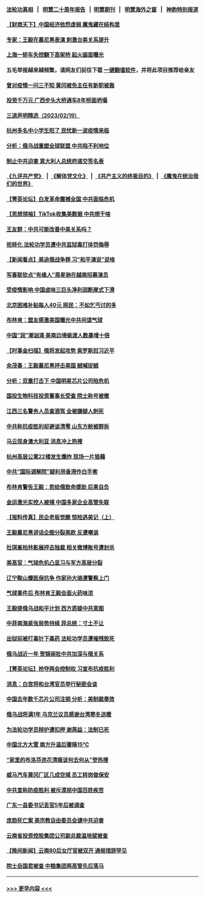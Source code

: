 #### [法轮功真相](https://github.com/gfw-breaker/truth/blob/master/README.md?t=0) &nbsp;&nbsp;|&nbsp;&nbsp; [明慧二十周年报告](https://github.com/gfw-breaker/mh-reports/blob/master/README.md?t=0) &nbsp;&nbsp;|&nbsp;&nbsp;[明慧期刊](https://github.com/gfw-breaker/mh-qikan) &nbsp;&nbsp;|&nbsp;&nbsp; [明慧海外之窗](https://github.com/gfw-breaker/mh-news/blob/master/README.md?t=0) &nbsp;&nbsp;|&nbsp;&nbsp; [神韵特别报道](https://github.com/gfw-breaker/mh-news/blob/master/shenyun.md?t=0)
#### [【财商天下】中国经济依然虚弱 魔鬼藏在结构里](../pages/nsc413/n13933670.md?t=02202143) 
#### [专家：王毅在慕尼黑表演 刺激台美关系提升](../pages/nsc413/n13933890.md?t=02202143) 
#### [上海一轿车失控翻下高架桥 起火画面曝光](../pages/nsc413/n13934013.md?t=02202143) 
#### 五毛举报越来越频繁，请网友们前往下载 [一键翻墙软件](https://github.com/gfw-breaker/ssr-accounts)，并将此项目推荐给亲友
#### [曾对疫情一问三不知 黄冈被免主任有新职被轰](../pages/nsc413/n13933887.md?t=02202143) 
#### [投资千万元 广西步头大桥通车8年桥面坍塌](../pages/nsc413/n13933891.md?t=02202143) 
#### [三退声明精选（2023/02/19）](../pages/nsc413/n13933823.md?t=02202143) 
#### [杭州多名中小学生阳了 民忧新一波疫情来临](../pages/nsc413/n13933746.md?t=02202143) 
#### [分析：俄乌战重塑全球联盟 中共陷不利地位](../pages/nsc413/n13933636.md?t=02202143) 
#### [制止中共迫害 意大利人总统府递交签名表](../pages/nsc413/n13933726.md?t=02202143) 
#### [《九评共产党》](https://github.com/begood0513/9ping.md/blob/master/README.md) &nbsp;|&nbsp; [《解体党文化》](../../../../jtdwh.md/blob/master/README.md)  &nbsp;|&nbsp; [《共产主义的终极目的》](../../../../gczydzjmd.md/blob/master/README.md) &nbsp;|&nbsp; [《魔鬼在统治我们的世界》](../../../../mgztzwmdsj.md/blob/master/README.md) 
#### [【菁英论坛】白发革命震撼全国 中共面临危机](../pages/nsc413/n13933656.md?t=02202143) 
#### [【思想领袖】TikTok收集美数据 中共想干啥](../pages/nsc413/n13908601.md?t=02202143) 
#### [王友群：中共可能改善中美关系吗？](../pages/nsc413/n13933678.md?t=02202143) 
#### [拒转化 法轮功学员遭中共监狱毒打体罚侮辱](../pages/nsc413/n13928989.md?t=02202143) 
#### [【新闻看点】美追俄战争罪 习“和平演说”说啥](../pages/nsc413/n13933046.md?t=02202143) 
#### [写春联钦点“有缘人”周星驰在越南招募演员](../pages/nsc413/n13933589.md?t=02202143) 
#### [受疫情影响 中国卤味三巨头净利润断崖式下滑](../pages/nsc413/n13933633.md?t=02202143) 
#### [北京困难补贴每人40元 网民：不如乞丐讨的多](../pages/nsc413/n13933587.md?t=02202143) 
#### [布林肯：盟友感激美国曝光中共间谍气球](../pages/nsc413/n13933535.md?t=02202143) 
#### [中国“润”潮汹涌 美南边境偷渡人数暴增十倍](../pages/nsc413/n13933536.md?t=02202143) 
#### [【时事金扫描】俄将发起攻势 索罗斯怼习近平](../pages/nsc413/n13932824.md?t=02202143) 
#### [余茂春：王毅慕尼黑抨击美国 贼喊捉贼](../pages/nsc413/n13933469.md?t=02202143) 
#### [分析：双重打击下 中国明星芯片公司陷危机](../pages/nsc413/n13929277.md?t=02202143) 
#### [国投生物科技投资董事长受查 院士称号被撤](../pages/nsc413/n13933375.md?t=02202143) 
#### [江西三名警务人员查酒驾 全被嫌疑人刺死](../pages/nsc413/n13933226.md?t=02202143) 
#### [中共称抗疫胜利却避谈清零 山东方舱被群拆](../pages/nsc413/n13933051.md?t=02202143) 
#### [马云现身澳大利亚 消息冲上热搜](../pages/nsc413/n13933167.md?t=02202143) 
#### [杭州高层公寓22楼发生爆炸 现场一片狼藉](../pages/nsc413/n13933284.md?t=02202143) 
#### [中共“国际调解院”疑利用香港作白手套](../pages/nsc413/n13933224.md?t=02202143) 
#### [布林肯警告王毅：若给俄致命援助 后果自负](../pages/nsc413/n13933006.md?t=02202143) 
#### [金运激光实控人被捕 中国多家企业高管失联](../pages/nsc413/n13932935.md?t=02202143) 
#### [【报料传真】民企老板觉醒 惊险逃美记（上）](../pages/nsc413/n13933035.md?t=02202143) 
#### [王毅慕尼黑讲话企图分裂美欧 反遭嘲讽](../pages/nsc413/n13932976.md?t=02202143) 
#### [杜琪峯柏林影展抨击独裁 相关微博账号遭封杀](../pages/nsc413/n13932882.md?t=02202143) 
#### [美高官：气球危机凸显习与军方高层分裂](../pages/nsc413/n13932877.md?t=02202143) 
#### [辽宁鞍山爆医保抗争 作家孙大骆遭警察上门](../pages/nsc413/n13932231.md?t=02202143) 
#### [气球事件后 布林肯王毅会面火药味浓](../pages/nsc413/n13932907.md?t=02202143) 
#### [王毅提俄乌战和平计划 西方质疑中共意图](../pages/nsc413/n13932860.md?t=02202143) 
#### [中菲南海紧张局势持续 菲总统：寸土不让](../pages/nsc413/n13932872.md?t=02202143) 
#### [出狱前被打毒针下毒药 法轮功学员遭摧残致死](../pages/nsc413/n13931976.md?t=02202143) 
#### [俄乌战近一年 贺锦丽批中共加深与俄关系](../pages/nsc413/n13932832.md?t=02202143) 
#### [【菁英论坛】抢夺两会控制权 习宣布抗疫胜利](../pages/nsc413/n13932294.md?t=02202143) 
#### [消息：白宫将和台湾官员举行秘密会谈](../pages/nsc413/n13932768.md?t=02202143) 
#### [中国去年数千芯片公司注销 分析：美制裁奏效](../pages/nsc413/n13932734.md?t=02202143) 
#### [俄乌战将满1年 乌克兰议员感谢台湾寒冬送暖](../pages/nsc413/n13932541.md?t=02202143) 
#### [为法轮功学员辩护遭扣押 谢燕益：法制已死](../pages/nsc413/n13932666.md?t=02202143) 
#### [中国北方大雪 南方升温后骤降15℃](../pages/nsc413/n13932685.md?t=02202143) 
#### [“家里的布洛芬连花清瘟该何去何从”登热搜](../pages/nsc413/n13932657.md?t=02202143) 
#### [威马汽车黄冈厂区几成空城 员工转岗做保安](../pages/nsc413/n13932556.md?t=02202143) 
#### [中共宣称防疫胜利 被斥漠视中国百姓疾苦](../pages/nsc413/n13931982.md?t=02202143) 
#### [广东一县委书记丢官5年后被调查](../pages/nsc413/n13932591.md?t=02202143) 
#### [庞勋死亡案 美宗教自由委员会谴中共迫害](../pages/nsc413/n13932260.md?t=02202143) 
#### [云南省投资控股集团公司副总裁温培斌被查](../pages/nsc413/n13932548.md?t=02202143) 
#### [【晚间新闻】云南80后女厅官被双开 通报措辞罕见](../pages/nsc413/n13932549.md?t=02202143) 
#### [院士岳国君被查 中粮集团两高管先后落马](../pages/nsc413/n13932501.md?t=02202143) 

----
#### [ >>> 更早内容 <<< ](../indexes/nsc413-earlier.md)
